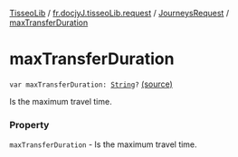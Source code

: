 [TisseoLib](../../index.md) / [fr.docjyJ.tisseoLib.request](../index.md) / [JourneysRequest](index.md) / [maxTransferDuration](./max-transfer-duration.md)

# maxTransferDuration

`var maxTransferDuration: `[`String`](https://kotlinlang.org/api/latest/jvm/stdlib/kotlin/-string/index.html)`?` [(source)](https://github.com/docjyJ/TisseoLib/tree/master/src/main/kotlin/fr/docjyJ/tisseoLib/request/JourneysRequest.kt#L48)

Is the maximum travel time.

### Property

`maxTransferDuration` - Is the maximum travel time.